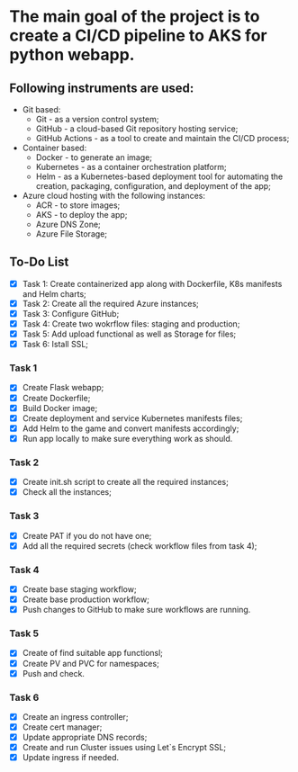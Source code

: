 # The main goal of the project is to create a CI/CD pipeline to AKS for python webapp.


## Following instruments are used:

- Git based:
  - Git - as a version control system;
  - GitHub - a cloud-based Git repository hosting service;
  - GitHub Actions - as a tool to create and maintain the CI/CD process;
- Container based:
  - Docker - to generate an image;
  - Kubernetes - as a container orchestration platform;
  - Helm - as a Kubernetes-based deployment tool for automating the creation, packaging, configuration, and deployment of the app;
- Azure cloud hosting with the following instances:
  - ACR - to store images;
  - AKS - to deploy the app;
  - Azure DNS Zone;
  - Azure File Storage;
 

## To-Do List

- [x] Task 1: Create containerized app along with Dockerfile, K8s manifests and Helm charts;
- [x] Task 2: Create all the required Azure instances;
- [x] Task 3: Configure GitHub;
- [x] Task 4: Create two wokrflow files: staging and production;
- [x] Task 5: Add upload functional as well as Storage for files;
- [x] Task 6: Istall SSL;

### Task 1
- [x] Create Flask webapp;
- [x] Create Dockerfile;
- [x] Build Docker image;
- [x] Create deployment and service Kubernetes manifests files;
- [x] Add Helm to the game and convert manifests accordingly;
- [x] Run app locally to make sure everything work as should.

### Task 2
- [x] Create init.sh script to create all the required instances;
- [x] Check all the instances;

### Task 3
- [x] Create PAT if you do not have one;
- [x] Add all the required secrets (check workflow files from task 4);

### Task 4
- [x] Create base staging workflow;
- [x] Create base production workflow;
- [x] Push changes to GitHub to make sure workflows are running.

### Task 5
- [x] Create of find suitable app functionsl;
- [x] Create PV and PVC for namespaces;
- [x] Push and check.

### Task 6
- [x] Create an ingress controller;
- [x] Create cert manager;
- [x] Update appropriate DNS records;
- [x] Create and run Cluster issues using Let`s Encrypt SSL;
- [x] Update ingress if needed.
